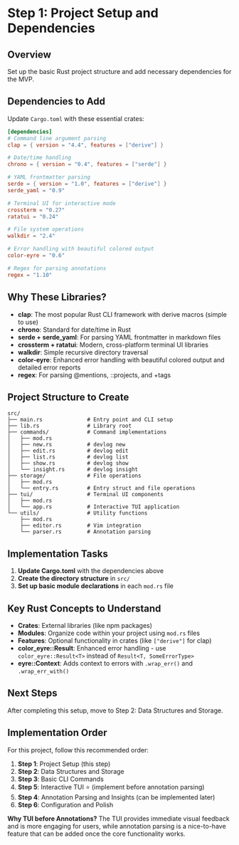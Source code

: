 # Step 1: Project Setup and Dependencies

## Overview

Set up the basic Rust project structure and add necessary dependencies for the MVP.

## Dependencies to Add

Update `Cargo.toml` with these essential crates:

```toml
[dependencies]
# Command line argument parsing
clap = { version = "4.4", features = ["derive"] }

# Date/time handling
chrono = { version = "0.4", features = ["serde"] }

# YAML frontmatter parsing
serde = { version = "1.0", features = ["derive"] }
serde_yaml = "0.9"

# Terminal UI for interactive mode
crossterm = "0.27"
ratatui = "0.24"

# File system operations
walkdir = "2.4"

# Error handling with beautiful colored output
color-eyre = "0.6"

# Regex for parsing annotations
regex = "1.10"
```

## Why These Libraries?

- **clap**: The most popular Rust CLI framework with derive macros (simple to use)
- **chrono**: Standard for date/time in Rust
- **serde + serde_yaml**: For parsing YAML frontmatter in markdown files
- **crossterm + ratatui**: Modern, cross-platform terminal UI libraries
- **walkdir**: Simple recursive directory traversal
- **color-eyre**: Enhanced error handling with beautiful colored output and detailed error reports
- **regex**: For parsing @mentions, ::projects, and +tags

## Project Structure to Create

```
src/
├── main.rs              # Entry point and CLI setup
├── lib.rs               # Library root
├── commands/            # Command implementations
│   ├── mod.rs
│   ├── new.rs           # devlog new
│   ├── edit.rs          # devlog edit
│   ├── list.rs          # devlog list
│   ├── show.rs          # devlog show
│   └── insight.rs       # devlog insight
├── storage/             # File operations
│   ├── mod.rs
│   └── entry.rs         # Entry struct and file operations
├── tui/                 # Terminal UI components
│   ├── mod.rs
│   └── app.rs           # Interactive TUI application
└── utils/               # Utility functions
    ├── mod.rs
    ├── editor.rs        # Vim integration
    └── parser.rs        # Annotation parsing
```

## Implementation Tasks

1. **Update Cargo.toml** with the dependencies above
2. **Create the directory structure** in `src/`
3. **Set up basic module declarations** in each `mod.rs` file

## Key Rust Concepts to Understand

- **Crates**: External libraries (like npm packages)
- **Modules**: Organize code within your project using `mod.rs` files
- **Features**: Optional functionality in crates (like `["derive"]` for clap)
- **color_eyre::Result**: Enhanced error handling - use `color_eyre::Result<T>` instead of `Result<T, SomeErrorType>`
- **eyre::Context**: Adds context to errors with `.wrap_err()` and `.wrap_err_with()`

## Next Steps

After completing this setup, move to Step 2: Data Structures and Storage.

## Implementation Order

For this project, follow this recommended order:

1. **Step 1**: Project Setup (this step)
2. **Step 2**: Data Structures and Storage
3. **Step 3**: Basic CLI Commands
4. **Step 5**: Interactive TUI ⭐ (implement before annotation parsing)
5. **Step 4**: Annotation Parsing and Insights (can be implemented later)
6. **Step 6**: Configuration and Polish

**Why TUI before Annotations?** The TUI provides immediate visual feedback and is more engaging for users, while annotation parsing is a nice-to-have feature that can be added once the core functionality works.
